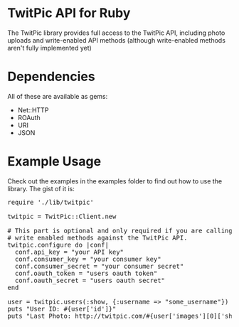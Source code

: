 <h1>TwitPic API for Ruby</h1>
The TwitPic library provides full access to the TwitPic API, including photo uploads and write-enabled API methods (although write-enabled methods aren't fully implemented yet)

<h1>Dependencies</h1>
All of these are available as gems:

* Net::HTTP
* ROAuth
* URI
* JSON

<h1>Example Usage</h1>
Check out the examples in the examples folder to find out how to use the library.  The gist of it is:

<pre>
require './lib/twitpic'

twitpic = TwitPic::Client.new

# This part is optional and only required if you are calling
# write enabled methods against the TwitPic API.
twitpic.configure do |conf|
  conf.api_key = "your API key"
  conf.consumer_key = "your consumer key"
  conf.consumer_secret = "your consumer secret"
  conf.oauth_token = "users oauth token"
  conf.oauth_secret = "users oauth secret"
end

user = twitpic.users(:show, {:username => "some_username"})
puts "User ID: #{user['id']}"
puts "Last Photo: http://twitpic.com/#{user['images'][0]['short_id']}"
</pre>